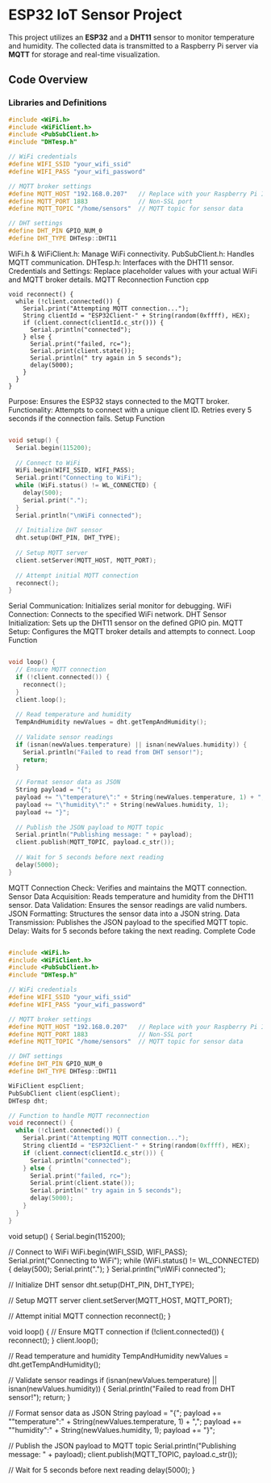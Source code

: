 # ESP32 IoT Sensor Project

This project utilizes an **ESP32** and a **DHT11** sensor to monitor temperature and humidity. The collected data is transmitted to a Raspberry Pi server via **MQTT** for storage and real-time visualization.

## Code Overview

### Libraries and Definitions

```cpp
#include <WiFi.h>
#include <WiFiClient.h>
#include <PubSubClient.h>
#include "DHTesp.h"

// WiFi credentials
#define WIFI_SSID "your_wifi_ssid"
#define WIFI_PASS "your_wifi_password"

// MQTT broker settings
#define MQTT_HOST "192.168.0.207"   // Replace with your Raspberry Pi IP
#define MQTT_PORT 1883              // Non-SSL port
#define MQTT_TOPIC "/home/sensors"  // MQTT topic for sensor data

// DHT settings
#define DHT_PIN GPIO_NUM_0
#define DHT_TYPE DHTesp::DHT11
```
WiFi.h & WiFiClient.h: Manage WiFi connectivity.
PubSubClient.h: Handles MQTT communication.
DHTesp.h: Interfaces with the DHT11 sensor.
Credentials and Settings: Replace placeholder values with your actual WiFi and MQTT broker details.
MQTT Reconnection Function
cpp
```
void reconnect() {
  while (!client.connected()) {
    Serial.print("Attempting MQTT connection...");
    String clientId = "ESP32Client-" + String(random(0xffff), HEX);
    if (client.connect(clientId.c_str())) {
      Serial.println("connected");
    } else {
      Serial.print("failed, rc=");
      Serial.print(client.state());
      Serial.println(" try again in 5 seconds");
      delay(5000);
    }
  }
}
```
Purpose: Ensures the ESP32 stays connected to the MQTT broker.
Functionality:
Attempts to connect with a unique client ID.
Retries every 5 seconds if the connection fails.
Setup Function
```cpp

void setup() {
  Serial.begin(115200);
  
  // Connect to WiFi
  WiFi.begin(WIFI_SSID, WIFI_PASS);
  Serial.print("Connecting to WiFi");
  while (WiFi.status() != WL_CONNECTED) {
    delay(500);
    Serial.print(".");
  }
  Serial.println("\nWiFi connected");
  
  // Initialize DHT sensor
  dht.setup(DHT_PIN, DHT_TYPE);
  
  // Setup MQTT server
  client.setServer(MQTT_HOST, MQTT_PORT);
  
  // Attempt initial MQTT connection
  reconnect();
}
```
Serial Communication: Initializes serial monitor for debugging.
WiFi Connection: Connects to the specified WiFi network.
DHT Sensor Initialization: Sets up the DHT11 sensor on the defined GPIO pin.
MQTT Setup: Configures the MQTT broker details and attempts to connect.
Loop Function
```cpp

void loop() {
  // Ensure MQTT connection
  if (!client.connected()) {
    reconnect();
  }
  client.loop();
  
  // Read temperature and humidity
  TempAndHumidity newValues = dht.getTempAndHumidity();
  
  // Validate sensor readings
  if (isnan(newValues.temperature) || isnan(newValues.humidity)) {
    Serial.println("Failed to read from DHT sensor!");
    return;
  }
  
  // Format sensor data as JSON
  String payload = "{";
  payload += "\"temperature\":" + String(newValues.temperature, 1) + ",";
  payload += "\"humidity\":" + String(newValues.humidity, 1);
  payload += "}";
  
  // Publish the JSON payload to MQTT topic
  Serial.println("Publishing message: " + payload);
  client.publish(MQTT_TOPIC, payload.c_str());
  
  // Wait for 5 seconds before next reading
  delay(5000);
}
```
MQTT Connection Check: Verifies and maintains the MQTT connection.
Sensor Data Acquisition: Reads temperature and humidity from the DHT11 sensor.
Data Validation: Ensures the sensor readings are valid numbers.
JSON Formatting: Structures the sensor data into a JSON string.
Data Transmission: Publishes the JSON payload to the specified MQTT topic.
Delay: Waits for 5 seconds before taking the next reading.
Complete Code
```cpp

#include <WiFi.h>
#include <WiFiClient.h>
#include <PubSubClient.h>
#include "DHTesp.h"

// WiFi credentials
#define WIFI_SSID "your_wifi_ssid"
#define WIFI_PASS "your_wifi_password"

// MQTT broker settings
#define MQTT_HOST "192.168.0.207"   // Replace with your Raspberry Pi IP
#define MQTT_PORT 1883              // Non-SSL port
#define MQTT_TOPIC "/home/sensors"  // MQTT topic for sensor data

// DHT settings
#define DHT_PIN GPIO_NUM_0
#define DHT_TYPE DHTesp::DHT11

WiFiClient espClient;
PubSubClient client(espClient);
DHTesp dht;

// Function to handle MQTT reconnection
void reconnect() {
  while (!client.connected()) {
    Serial.print("Attempting MQTT connection...");
    String clientId = "ESP32Client-" + String(random(0xffff), HEX);
    if (client.connect(clientId.c_str())) {
      Serial.println("connected");
    } else {
      Serial.print("failed, rc=");
      Serial.print(client.state());
      Serial.println(" try again in 5 seconds");
      delay(5000);
    }
  }
}
```
void setup() {
  Serial.begin(115200);
  
  // Connect to WiFi
  WiFi.begin(WIFI_SSID, WIFI_PASS);
  Serial.print("Connecting to WiFi");
  while (WiFi.status() != WL_CONNECTED) {
    delay(500);
    Serial.print(".");
  }
  Serial.println("\nWiFi connected");
  
  // Initialize DHT sensor
  dht.setup(DHT_PIN, DHT_TYPE);
  
  // Setup MQTT server
  client.setServer(MQTT_HOST, MQTT_PORT);
  
  // Attempt initial MQTT connection
  reconnect();
}

void loop() {
  // Ensure MQTT connection
  if (!client.connected()) {
    reconnect();
  }
  client.loop();
  
  // Read temperature and humidity
  TempAndHumidity newValues = dht.getTempAndHumidity();
  
  // Validate sensor readings
  if (isnan(newValues.temperature) || isnan(newValues.humidity)) {
    Serial.println("Failed to read from DHT sensor!");
    return;
  }
  
  // Format sensor data as JSON
  String payload = "{";
  payload += "\"temperature\":" + String(newValues.temperature, 1) + ",";
  payload += "\"humidity\":" + String(newValues.humidity, 1);
  payload += "}";
  
  // Publish the JSON payload to MQTT topic
  Serial.println("Publishing message: " + payload);
  client.publish(MQTT_TOPIC, payload.c_str());
  
  // Wait for 5 seconds before next reading
  delay(5000);
}

